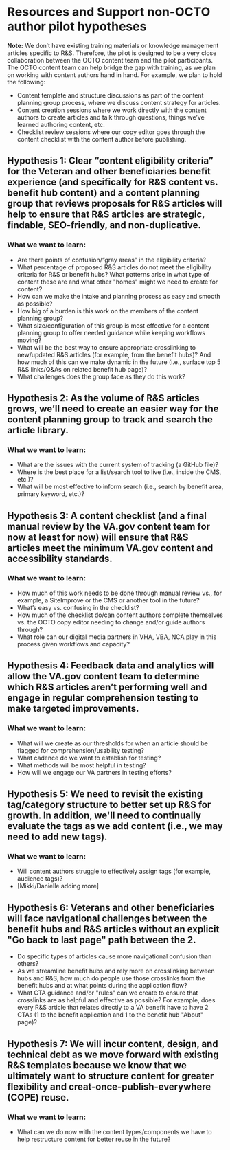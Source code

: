 # Resources and Support non-OCTO author pilot hypotheses

**Note:** We don’t have existing training materials or knowledge management articles specific to R&S. Therefore, the pilot is designed to be a very close collaboration between the OCTO content team and the pilot participants. The OCTO content team can help bridge the gap with training, as we plan on working with content authors hand in hand. For example, we plan to hold the following:
 - Content template and structure discussions as part of the content planning group process, where we discuss content strategy for articles.
 - Content creation sessions where we work directly with the content authors to create articles and talk through questions, things we’ve learned authoring content, etc.
 - Checklist review sessions where our copy editor goes through the content checklist with the content author before publishing.

## Hypothesis 1: Clear “content eligibility criteria” for the Veteran and other beneficiaries benefit experience (and specifically for R&S content vs. benefit hub content) and a content planning group that reviews proposals for R&S articles will help to ensure that R&S articles are strategic, findable, SEO-friendly, and non-duplicative.

### What we want to learn:
- Are there points of confusion/“gray areas” in the eligibility criteria?
- What percentage of proposed R&S articles do not meet the eligibility criteria for R&S or benefit hubs? What patterns arise in what type of content these are and what other "homes" might we need to create for content?
- How can we make the intake and planning process as easy and smooth as possible?
- How big of a burden is this work on the members of the content planning group?
- What size/configuration of this group is most effective for a content planning group to offer needed guidance while keeping workflows moving?
- What will be the best way to ensure appropriate crosslinking to new/updated R&S articles (for example, from the benefit hubs)? And how much of this can we make dynamic in the future (i.e., surface top 5 R&S links/Q&As on related benefit hub page)?
- What challenges does the group face as they do this work? 

## Hypothesis 2: As the volume of R&S articles grows, we’ll need to create an easier way for the content planning group to track and search the article library.

### What we want to learn:
- What are the issues with the current system of tracking (a GitHub file)?
- Where is the best place for a list/search tool to live (i.e., inside the CMS, etc.)?
- What will be most effective to inform search (i.e., search by benefit area, primary keyword, etc.)?

## Hypothesis 3: A content checklist (and a final manual review by the VA.gov content team for now at least for now) will ensure that R&S articles meet the minimum VA.gov content and accessibility standards.

### What we want to learn: 
- How much of this work needs to be done through manual review vs., for example, a SiteImprove or the CMS or another tool in the future?
- What’s easy vs. confusing in the checklist?
- How much of the checklist do/can content authors complete themselves vs. the OCTO copy editor needing to change and/or guide authors through? 
- What role can our digital media partners in VHA, VBA, NCA play in this process given workflows and capacity?

## Hypothesis 4: Feedback data and analytics will allow the VA.gov content team to determine which R&S articles aren’t performing well and engage in regular comprehension testing to make targeted improvements.

### What we want to learn:
- What will we create as our thresholds for when an article should be flagged for comprehension/usability testing?
- What cadence do we want to establish for testing?
- What methods will be most helpful in testing?
- How will we engage our VA partners in testing efforts?

## Hypothesis 5: We need to revisit the existing tag/category structure to better set up R&S for growth. In addition, we'll need to continually evaluate the tags as we add content (i.e., we may need to add new tags).

### What we want to learn:
- Will content authors struggle to effectively assign tags (for example, audience tags)?
- [Mikki/Danielle adding more]

## Hypothesis 6: Veterans and other beneficiaries will face navigational challenges between the benefit hubs and R&S articles without an explicit "Go back to last page" path between the 2.
- Do specific types of articles cause more navigational confusion than others?
- As we streamline benefit hubs and rely more on crosslinking between hubs and R&S, how much do people use those crosslinks from the benefit hubs and at what points during the application flow?
- What CTA guidance and/or "rules" can we create to ensure that crosslinks are as helpful and effective as possible? For example, does every R&S article that relates directly to a VA benefit have to have 2 CTAs (1 to the benefit application and 1 to the benefit hub "About" page)?

## Hypothesis 7: We will incur content, design, and technical debt as we move forward with existing R&S templates because we know that we ultimately want to structure content for greater flexibility and creat-once-publish-everywhere (COPE) reuse.

### What we want to learn:
- What can we do now with the content types/components we have to help restructure content for better reuse in the future?

